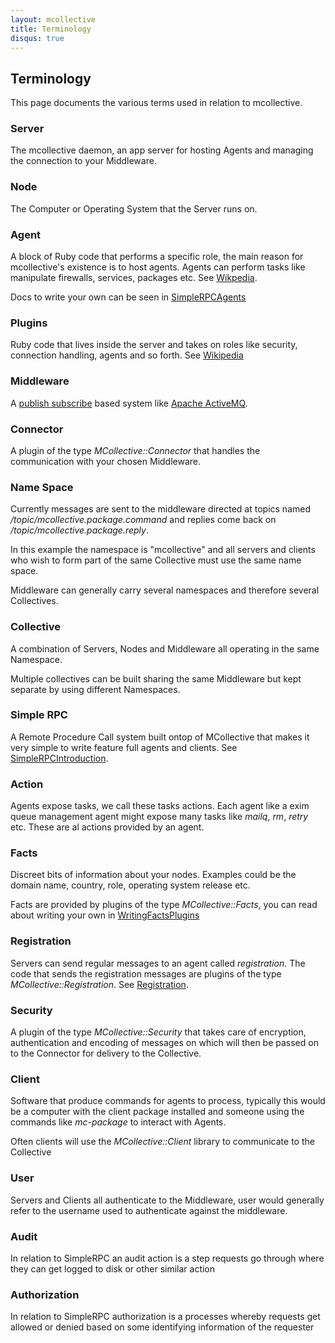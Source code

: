 ```yaml
---
layout: mcollective
title: Terminology
disqus: true
---
```

[Software_agent]: http://en.wikipedia.org/wiki/Software_agent
[Plugin]: http://en.wikipedia.org/wiki/Plugin
[Publish_subscribe]: http://en.wikipedia.org/wiki/Publish_subscribe
[Apache ActiveMQ]: http://activemq.apache.org/
[SimpleRPCAgents]: /simplerpc/agents.html
[SimpleRPCIntroduction]: /simplerpc/
[WritingFactsPlugins]: http://code.google.com/p/mcollective/wiki/WritingFactsPlugins
[Registration]: /reference/plugins/registration.html

Terminology
-----------

This page documents the various terms used in relation to mcollective.

### Server
The mcollective daemon, an app server for hosting Agents and managing 
the connection to your Middleware.

### Node
The Computer or Operating System that the Server runs on.

### Agent
A block of Ruby code that performs a specific role, the main reason for 
mcollective's existence is to host agents.  Agents can perform tasks like 
manipulate firewalls, services, packages etc. See [Wikpedia][Software_agent].

Docs to write your own can be seen in [SimpleRPCAgents]

### Plugins
Ruby code that lives inside the server and takes on roles like security, connection 
handling, agents and so forth.  See [Wikipedia][Plugin]

### Middleware
A [publish subscribe][Publish_subscribe] based system like [Apache ActiveMQ].

### Connector
A plugin of the type *MCollective::Connector* that handles the communication with your chosen Middleware.

### Name Space
Currently messages are sent to the middleware directed at topics named */topic/mcollective.package.command* 
and replies come back on */topic/mcollective.package.reply*.

In this example the namespace is "mcollective" and all servers and clients who wish to form part of the same 
Collective must use the same name space. 

Middleware can generally carry several namespaces and therefore several Collectives.

### Collective
A combination of Servers, Nodes and Middleware all operating in the same Namespace.

Multiple collectives can be built sharing the same Middleware but kept separate by using different Namespaces.

### Simple RPC
A Remote Procedure Call system built ontop of MCollective that makes it very simple to write feature 
full agents and clients.  See [SimpleRPCIntroduction].

### Action
Agents expose tasks, we call these tasks actions.  Each agent like a exim queue management agent might 
expose many tasks like *mailq*, *rm*, *retry* etc.  These are al actions provided by an agent.

### Facts
Discreet bits of information about your nodes. Examples could be the domain name, country, 
role, operating system release etc.

Facts are provided by plugins of the type *MCollective::Facts*, you can read about writing 
your own in [WritingFactsPlugins]

### Registration
Servers can send regular messages to an agent called *registration*.  The code that sends the 
registration messages are plugins of the type *MCollective::Registration*.  See [Registration].

### Security
A plugin of the type *MCollective::Security* that takes care of encryption, authentication 
and encoding of messages on which will then be passed on to the Connector for delivery to the Collective.

### Client
Software that produce commands for agents to process, typically this would be a computer with 
the client package installed and someone using the commands like *mc-package* to interact with Agents.

Often clients will use the *MCollective::Client* library to communicate to the Collective

### User
Servers and Clients all authenticate to the Middleware, user would generally refer to the username 
used to authenticate against the middleware.

### Audit
In relation to SimpleRPC an audit action is a step requests go through where they can get 
logged to disk or other similar action

### Authorization
In relation to SimpleRPC authorization is a processes whereby requests get allowed or denied 
based on some identifying information of the requester 
